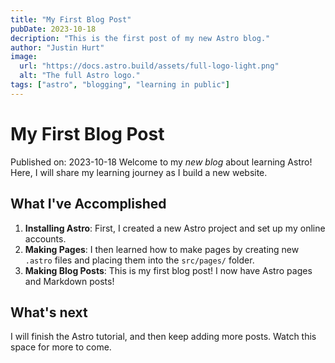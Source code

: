 ```yaml
---
title: "My First Blog Post"
pubDate: 2023-10-18
decription: "This is the first post of my new Astro blog."
author: "Justin Hurt"
image:
  url: "https://docs.astro.build/assets/full-logo-light.png"
  alt: "The full Astro logo."
tags: ["astro", "blogging", "learning in public"]
---
```


# My First Blog Post

Published on: 2023-10-18
Welcome to my _new blog_ about learning Astro! Here, I will share my learning journey as I build a new website.

## What I've Accomplished

1. **Installing Astro**: First, I created a new Astro project and set up my online accounts.
2. **Making Pages**: I then learned how to make pages by creating new `.astro` files and placing them into the `src/pages/` folder.
3. **Making Blog Posts**: This is my first blog post! I now have Astro pages and Markdown posts!

## What's next

I will finish the Astro tutorial, and then keep adding more posts. Watch this space for more to come.
